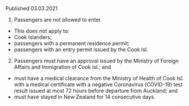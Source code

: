 Published 03.03.2021 
1. Passengers are not allowed to enter.
- This does not apply to:
- Cook Islanders;
- passengers with a permanent residence permit;
- passengers with an entry permit issued by the Cook Isl.
2. Passengers must have an approval issued by the Ministry of Foreign Affairs and Immigration of Cook Isl.; and
- must have a medical clearance from the Ministry of Health of Cook Isl. with a medical certificate with a negative Coronavirus (COVID-19) test result issued at most 72 hours before departure from Auckland; and
- must have stayed in New Zealand for 14 consecutive days.

